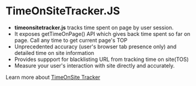 # TimeOnSiteTracker.JS

 * **timeonsitetracker.js** tracks time spent on page by user session.
 * It exposes getTimeOnPage() API which gives back time spent so far on page. Call any time to get current page's TOP
 * Unprecedented accuracy (user's browser tab presence only) and detailed time on site information
 * Provides suppport for blacklisting URL from tracking time on site(TOS)
 * Measure your user's interaction with site directly and accurately.

 Learn more about [TimeOnSite Tracker](https://saleemkce.github.io/timeonsite)